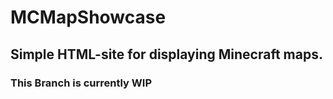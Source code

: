 # MCMapShowcase

## Simple HTML-site for displaying Minecraft maps.

### This Branch is currently WIP
